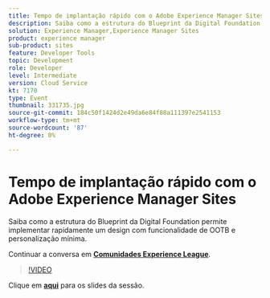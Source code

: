 ```yaml
---
title: Tempo de implantação rápido com o Adobe Experience Manager Sites
description: Saiba como a estrutura do Blueprint da Digital Foundation permite implementar rapidamente um design com funcionalidade de OOTB e personalização mínima. Esta sessão foi entregue como parte do evento Conteúdo do Adobe Developers Live.
solution: Experience Manager,Experience Manager Sites
product: experience manager
sub-product: sites
feature: Developer Tools
topic: Development
role: Developer
level: Intermediate
version: Cloud Service
kt: 7170
type: Event
thumbnail: 331735.jpg
source-git-commit: 184c50f1424d2e49da6e84f88a111397e2541153
workflow-type: tm+mt
source-wordcount: '87'
ht-degree: 0%

---
```



# Tempo de implantação rápido com o Adobe Experience Manager Sites

Saiba como a estrutura do Blueprint da Digital Foundation permite implementar rapidamente um design com funcionalidade de OOTB e personalização mínima.

Continuar a conversa em **[Comunidades Experience League](http://adobe.ly/36Yd3v6)**.

>[!VIDEO](https://video.tv.adobe.com/v/331735/?quality=12&learn=on&hidetitle=true)

Clique em **[aqui](/help/adobe-developers-live/assets/time-to-value-aem-sites.pdf)** para os slides da sessão.
